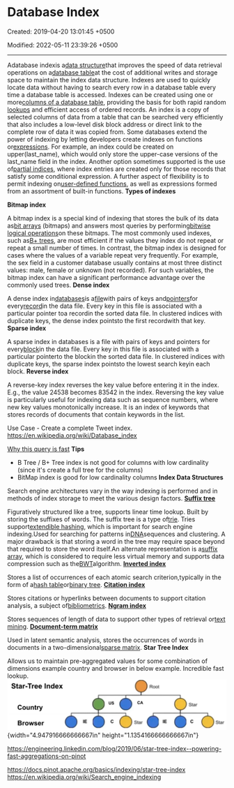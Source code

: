 # Database Index

Created: 2019-04-20 13:01:45 +0500

Modified: 2022-05-11 23:39:26 +0500

---

Adatabase indexis a[data structure](https://en.wikipedia.org/wiki/Data_structure)that improves the speed of data retrieval operations on a[database table](https://en.wikipedia.org/wiki/Table_(database))at the cost of additional writes and storage space to maintain the index data structure. Indexes are used to quickly locate data without having to search every row in a database table every time a database table is accessed. Indexes can be created using one or more[columns of a database table](https://en.wikipedia.org/wiki/Column_(database)), providing the basis for both rapid random [lookups](https://en.wikipedia.org/wiki/Lookup) and efficient access of ordered records.
An index is a copy of selected columns of data from a table that can be searched very efficiently that also includes a low-level disk block address or direct link to the complete row of data it was copied from. Some databases extend the power of indexing by letting developers create indexes on functions or[expressions](https://en.wikipedia.org/wiki/Expression_(programming)). For example, an index could be created on upper(last_name), which would only store the upper-case versions of the last_name field in the index. Another option sometimes supported is the use of[partial indices](https://en.wikipedia.org/wiki/Partial_index), where index entries are created only for those records that satisfy some conditional expression. A further aspect of flexibility is to permit indexing on[user-defined functions](https://en.wikipedia.org/wiki/User-defined_function), as well as expressions formed from an assortment of built-in functions.
**Types of indexes**

**Bitmap index**

A bitmap index is a special kind of indexing that stores the bulk of its data as[bit arrays](https://en.wikipedia.org/wiki/Bit_array) (bitmaps) and answers most queries by performing[bitwise logical operations](https://en.wikipedia.org/wiki/Bitwise_operation)on these bitmaps. The most commonly used indexes, such as[B+ trees](https://en.wikipedia.org/wiki/B%2B_tree), are most efficient if the values they index do not repeat or repeat a small number of times. In contrast, the bitmap index is designed for cases where the values of a variable repeat very frequently. For example, the sex field in a customer database usually contains at most three distinct values: male, female or unknown (not recorded). For such variables, the bitmap index can have a significant performance advantage over the commonly used trees.
**Dense index**

A dense index in[databases](https://en.wikipedia.org/wiki/Database)is a[file](https://en.wikipedia.org/wiki/Computer_file)with pairs of keys and[pointers](https://en.wikipedia.org/wiki/Pointer_(computer_programming))for every[record](https://en.wikipedia.org/wiki/Record_(computer_science))in the data file. Every key in this file is associated with a particular pointer toa recordin the sorted data file. In clustered indices with duplicate keys, the dense index pointsto the first recordwith that key.
**Sparse index**

A sparse index in databases is a file with pairs of keys and pointers for every[block](https://en.wikipedia.org/wiki/Block_(data_storage))in the data file. Every key in this file is associated with a particular pointerto the blockin the sorted data file. In clustered indices with duplicate keys, the sparse index pointsto the lowest search keyin each block.
**Reverse index**

A reverse-key index reverses the key value before entering it in the index. E.g., the value 24538 becomes 83542 in the index. Reversing the key value is particularly useful for indexing data such as sequence numbers, where new key values monotonically increase.
It is an index of keywords that stores records of documents that contain keywords in the list.

Use Case - Create a complete Tweet index.
<https://en.wikipedia.org/wiki/Database_index>

[Why this query is fast](https://youtu.be/HinCxBt6mNY)
**Tips**
-   B Tree / B+ Tree index is not good for columns with low cardinality (since it's create a full tree for the columns)
-   BitMap index is good for low cardinality columns
**Index Data Structures**

Search engine architectures vary in the way indexing is performed and in methods of index storage to meet the various design factors.
**[Suffix tree](https://en.wikipedia.org/wiki/Suffix_tree)**

Figuratively structured like a tree, supports linear time lookup. Built by storing the suffixes of words. The suffix tree is a type of[trie](https://en.wikipedia.org/wiki/Trie). Tries support[extendible hashing](https://en.wikipedia.org/wiki/Extendible_hashing), which is important for search engine indexing.Used for searching for patterns in[DNA](https://en.wikipedia.org/wiki/DNA)sequences and clustering. A major drawback is that storing a word in the tree may require space beyond that required to store the word itself.An alternate representation is a[suffix array](https://en.wikipedia.org/wiki/Suffix_array), which is considered to require less virtual memory and supports data compression such as the[BWT](https://en.wikipedia.org/wiki/Burrows-Wheeler_transform)algorithm.
**[Inverted index](https://en.wikipedia.org/wiki/Inverted_index)**

Stores a list of occurrences of each atomic search criterion,typically in the form of a[hash table](https://en.wikipedia.org/wiki/Hash_table)or[binary tree](https://en.wikipedia.org/wiki/Binary_tree).
[**Citation index**](https://en.wikipedia.org/wiki/Citation_index)

Stores citations or hyperlinks between documents to support citation analysis, a subject of[bibliometrics](https://en.wikipedia.org/wiki/Bibliometrics).
**[Ngram index](https://en.wikipedia.org/wiki/N-gram)**

Stores sequences of length of data to support other types of retrieval or[text mining](https://en.wikipedia.org/wiki/Text_mining).
**[Document-term matrix](https://en.wikipedia.org/wiki/Document-term_matrix)**

Used in latent semantic analysis, stores the occurrences of words in documents in a two-dimensional[sparse matrix](https://en.wikipedia.org/wiki/Sparse_matrix).
**Star Tree Index**

Allows us to maintain pre-aggregated values for some combination of dimensions example country and browser in below example. Incredible fast lookup.
![Star-Tree Index Country Browser Root US CA Star Star Star ](media/Indexing_Database-Index-image1.jpeg){width="4.947916666666667in" height="1.1354166666666667in"}

<https://engineering.linkedin.com/blog/2019/06/star-tree-index--powering-fast-aggregations-on-pinot>

<https://docs.pinot.apache.org/basics/indexing/star-tree-index>
<https://en.wikipedia.org/wiki/Search_engine_indexing>

